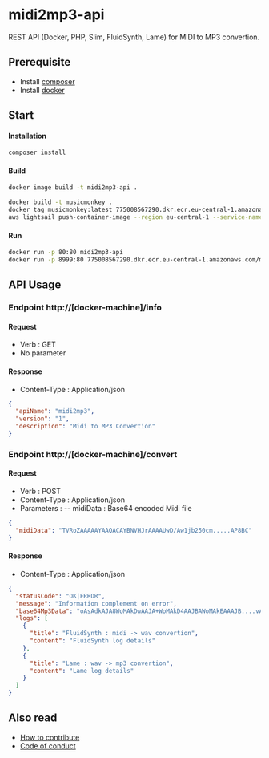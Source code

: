 # midi2mp3-api
REST API (Docker, PHP, Slim, FluidSynth, Lame) for MIDI to MP3 convertion.

## Prerequisite
- Install [composer](https://getcomposer.org/) 
- Install [docker](https://www.docker.com/)

## Start

#### Installation
```bash
composer install
```
	
#### Build
```bash
docker image build -t midi2mp3-api .

docker build -t musicmonkey .
docker tag musicmonkey:latest 775008567290.dkr.ecr.eu-central-1.amazonaws.com/musicmonkey:latest
aws lightsail push-container-image --region eu-central-1 --service-name mm-midi2mp3 --label 1 --image 775008567290.dkr.ecr.eu-central-1.amazonaws.com/musicmonkey:latest


```

#### Run
```bash
docker run -p 80:80 midi2mp3-api
docker run -p 8999:80 775008567290.dkr.ecr.eu-central-1.amazonaws.com/musicmonkey 
```

## API Usage

### Endpoint http://[docker-machine]/info

#### Request
- Verb : GET
- No parameter
	
#### Response
- Content-Type : Application/json
```json
{
  "apiName": "midi2mp3",
  "version": "1",
  "description": "Midi to MP3 Convertion"
}
```  
	
### Endpoint http://[docker-machine]/convert
	
#### Request	
- Verb : POST
- Content-Type : Application/json
- Parameters :
-- midiData : Base64 encoded Midi file
```json
{
  "midiData": "TVRoZAAAAAYAAQACAYBNVHJrAAAAUwD/Aw1jb250cm.....AP8BC"
}
```
	
#### Response
- Content-Type : Application/json
```json  
{
  "statusCode": "OK|ERROR",
  "message": "Information complement on error",
  "base64Mp3Data": "oAsAdkAJA8WoMAkDwAAJA+WoMAkD4AAJBAWoMAkEAAAJB....vAA==",
  "logs": [
    {
      "title": "FluidSynth : midi -> wav convertion",
      "content": "FluidSynth log details"
    },
    {
      "title": "Lame : wav -> mp3 convertion",
      "content": "Lame log details"
    }
  ]
}
```

## Also read
- [How to contribute](CONTRIBUTING.md)
- [Code of conduct](CODE_OF_CONDUCT.md)
